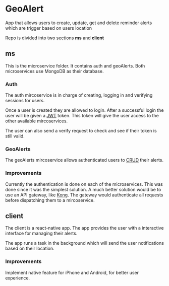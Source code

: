# GeoAlert
App that allows users to create, update, get and delete reminder alerts which are trigger based on users location

Repo is divided into two sections __ms__ and __client__

## ms
This is the microservice folder. It contains auth and geoAlerts. Both microservices use MongoDB as their database.

### Auth
The auth mircoservice is in charge of creating, logging in and verifying sessions for users. 

Once a user is created they are allowed to login. After a successful login the user will be given a [JWT](https://jwt.io/) token. This token will give the user access to the other available mircoservices.

The user can also send a verify request to check and see if their token is still valid.

### GeoAlerts
The geoAlerts mircoservice allows authenticated users to [CRUD](https://en.wikipedia.org/wiki/Create,_read,_update_and_delete) their alerts.

### Improvements
Currently the authentication is done on each of the microservices. This was done since it was the simplest solution. A much better solution would be to use an API gateway, like [Kong](https://getkong.org/). The gateway would authenticate all requests before dispatching them to a mircoservice.

## client
The client is a react-native app. The app provides the user with a interactive interface for managing their alerts.

The app runs a task in the background which will send the user notifications based on their location.

### Improvements
Implement native feature for iPhone and Android, for better user experience.
